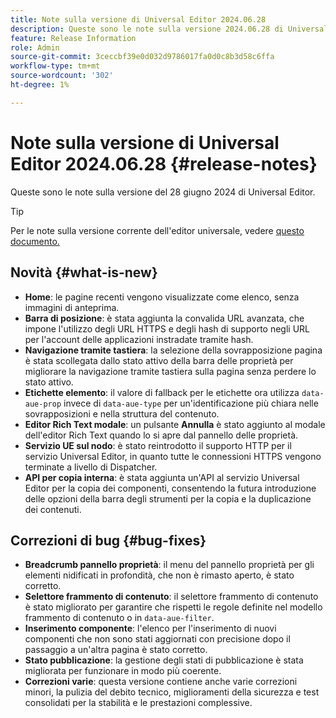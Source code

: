 ```yaml
---
title: Note sulla versione di Universal Editor 2024.06.28
description: Queste sono le note sulla versione 2024.06.28 di Universal Editor.
feature: Release Information
role: Admin
source-git-commit: 3ceccbf39e0d032d9786017fa0d0c8b3d58c6ffa
workflow-type: tm+mt
source-wordcount: '302'
ht-degree: 1%

---
```



# Note sulla versione di Universal Editor 2024.06.28 {#release-notes}

Queste sono le note sulla versione del 28 giugno 2024 di Universal Editor.

>[!TIP]
>
>Per le note sulla versione corrente dell&#39;editor universale, vedere [questo documento.](/help/release-notes/universal-editor/current.md)

## Novità {#what-is-new}

* **Home**: le pagine recenti vengono visualizzate come elenco, senza immagini di anteprima.
* **Barra di posizione**: è stata aggiunta la convalida URL avanzata, che impone l&#39;utilizzo degli URL HTTPS e degli hash di supporto negli URL per l&#39;account delle applicazioni instradate tramite hash.
* **Navigazione tramite tastiera**: la selezione della sovrapposizione pagina è stata scollegata dallo stato attivo della barra delle proprietà per migliorare la navigazione tramite tastiera sulla pagina senza perdere lo stato attivo.
* **Etichette elemento**: il valore di fallback per le etichette ora utilizza `data-aue-prop` invece di `data-aue-type` per un&#39;identificazione più chiara nelle sovrapposizioni e nella struttura del contenuto.
* **Editor Rich Text modale**: un pulsante **Annulla** è stato aggiunto al modale dell&#39;editor Rich Text quando lo si apre dal pannello delle proprietà.
* **Servizio UE sul nodo**: è stato reintrodotto il supporto HTTP per il servizio Universal Editor, in quanto tutte le connessioni HTTPS vengono terminate a livello di Dispatcher.
* **API per copia interna**: è stata aggiunta un&#39;API al servizio Universal Editor per la copia dei componenti, consentendo la futura introduzione delle opzioni della barra degli strumenti per la copia e la duplicazione dei contenuti.

## Correzioni di bug {#bug-fixes}

* **Breadcrumb pannello proprietà**: il menu del pannello proprietà per gli elementi nidificati in profondità, che non è rimasto aperto, è stato corretto.
* **Selettore frammento di contenuto**: il selettore frammento di contenuto è stato migliorato per garantire che rispetti le regole definite nel modello frammento di contenuto o in `data-aue-filter`.
* **Inserimento componente**: l&#39;elenco per l&#39;inserimento di nuovi componenti che non sono stati aggiornati con precisione dopo il passaggio a un&#39;altra pagina è stato corretto.
* **Stato pubblicazione**: la gestione degli stati di pubblicazione è stata migliorata per funzionare in modo più coerente.
* **Correzioni varie**: questa versione contiene anche varie correzioni minori, la pulizia del debito tecnico, miglioramenti della sicurezza e test consolidati per la stabilità e le prestazioni complessive.
